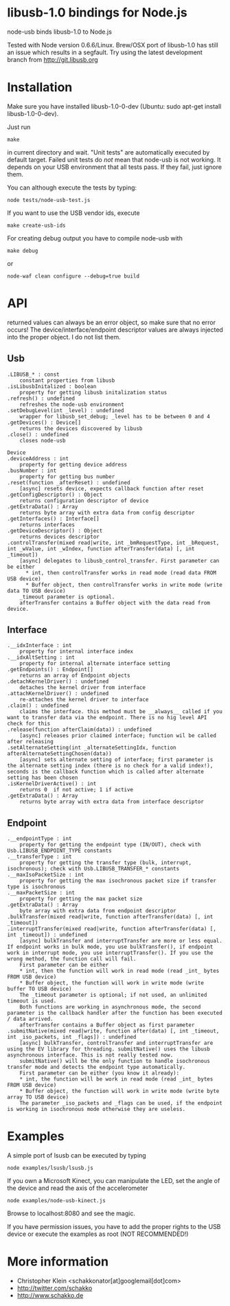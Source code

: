 libusb-1.0 bindings for Node.js
===============================
node-usb binds libusb-1.0 to Node.js 

Tested with Node version 0.6.6/Linux.
Brew/OSX port of libusb-1.0 has still an issue which results in a segfault. Try using the latest development branch from http://git.libusb.org

Installation
============
Make sure you have installed libusb-1.0-0-dev (Ubuntu: sudo apt-get install libusb-1.0-0-dev).

Just run

	make

in current directory and wait. "Unit tests" are automatically executed by default target.
Failed unit tests do *not* mean that node-usb is not working. It depends on your USB environment that all tests pass.
If they fail, just ignore them.

You can although execute the tests by typing:

	node tests/node-usb-test.js

If you want to use the USB vendor ids, execute

	make create-usb-ids

For creating debug output you have to compile node-usb with

	make debug

or

	node-waf clean configure --debug=true build

API
===
returned values can always be an error object, so make sure that no error occurs!
The device/interface/endpoint descriptor values are always injected into the proper object. I do not list them.

Usb
---
	.LIBUSB_* : const
		constant properties from libusb
	.isLibusbInitalized : boolean
		property for getting libusb initalization status
	.refresh() : undefined
		refreshes the node-usb environment
	.setDebugLevel(int _level) : undefined
		wrapper for libusb_set_debug; _level has to be between 0 and 4
	.getDevices() : Device[]
		returns the devices discovered by libusb
	.close() : undefined
		closes node-usb

	Device
	.deviceAddress : int
		property for getting device address
	.busNumber : int
		property for getting bus number
	.reset(function _afterReset) : undefined
		[async] resets device, expects callback function after reset
	.getConfigDescriptor() : Object
		returns configuration descriptor of device
	.getExtraData() : Array
		returns byte array with extra data from config descriptor
	.getInterfaces() : Interface[]
		returns interfaces
	.getDeviceDescriptor() : Object
		returns devices descriptor
	.controlTransfer(mixed read|write, int _bmRequestType, int _bRequest, int _wValue, int _wIndex, function afterTransfer(data) [, int _timeout])
		[async] delegates to libusb_control_transfer. First parameter can be either
		  * int, then controlTransfer works in read mode (read data FROM USB device)
		  * Buffer object, then controlTransfer works in write mode (write data TO USB device)
		_timeout parameter is optional.
		afterTransfer contains a Buffer object with the data read from device.

Interface
---------

	.__idxInterface : int
		property for internal interface index
	.__idxAltSetting : int
		property for internal alternate interface setting
	.getEndpoints() : Endpoint[]
		returns an array of Endpoint objects
	.detachKernelDriver() : undefined
		detaches the kernel driver from interface
	.attachKernelDriver() : undefined
		re-attaches the kernel driver to interface
	.claim() : undefined
		claims the interface. this method must be __always__ called if you want to transfer data via the endpoint. There is no hig level API check for this
	.release(function afterClaim(data)) : undefined
		[async] releases prior claimed interface; function wil be called after releasing
	.setAlternateSetting(int _alternateSettingIdx, function afterAlternateSettingChosen(data))
		[async] sets alternate setting of interface; first parameter is the alternate setting index (there is no check for a valid index!), seconds is the callback function which is called after alternate setting has been chosen	
	.isKernelDriverActive() : int
		returns 0  if not active; 1 if active
	.getExtraData() : Array
		returns byte array with extra data from interface descriptor

Endpoint
--------

	.__endpointType : int
		property for getting the endpoint type (IN/OUT), check with Usb.LIBUSB_ENDPOINT_TYPE constants
	.__transferType : int
		property for getting the transfer type (bulk, interrupt, isochronous); check with Usb.LIBUSB_TRANSFER_* constants
	.__maxIsoPacketSize : int
		property for getting the max isochronous packet size if transfer type is isochronous
	.__maxPacketSize : int
		property for getting the max packet size
	.getExtraData() : Array
		byte array with extra data from endpoint descriptor
	.bulkTransfer(mixed read|write, function afterTransfer(data) [, int _timeout])
	.interruptTransfer(mixed read|write, function afterTransfer(data) [, int _timeout]) : undefined
		[async] bulkTransfer and interruptTransfer are more or less equal. If endpoint works in bulk mode, you use bulkTransfer(), if endpoint work in interrupt mode, you use interruptTransfer(). If you use the wrong method, the function call will fail.
		First parameter can be either
		* int, then the function will work in read mode (read _int_ bytes FROM USB device)
		* Buffer object, the function will work in write mode (write buffer TO USB device)
		The _timeout parameter is optional; if not used, an unlimited timeout is used.
		Both functions are working in asynchronous mode, the second parameter is the callback handler after the function has been executed / data arrived.
		afterTransfer contains a Buffer object as first parameter
	.submitNative(mixed read|write, function after(data) [, int _timeout, int _iso_packets, int _flags]) : undefined
		[async] bulkTransfer, controlTransfer and interruptTransfer are using the EV library for threading. submitNative() uses the libusb asynchronous interface. This is not really tested now.
		submitNative() will be the only function to handle isochronous transfer mode and detects the endpoint type automatically.
		First parameter can be either (you know it already):
		* int, the function will be work in read mode (read _int_ bytes FROM USB device)
		* Buffer object, the function will work in write mode (write byte array TO USB device)
		The parameter _iso_packets and _flags can be used, if the endpoint is working in isochronous mode otherwise they are useless. 

Examples
========
A simple port of lsusb can be executed by typing

	node examples/lsusb/lsusb.js

If you own a Microsoft Kinect, you can manipulate the LED, set the angle of the device and read the axis of the accelerometer

	node examples/node-usb-kinect.js

Browse to localhost:8080 and see the magic.


If you have permission issues, you have to add the proper rights to the USB device or execute the examples as root (NOT RECOMMENDED!)

More information
=================
 * Christopher Klein <schakkonator[at]googlemail[dot]com>
 * http://twitter.com/schakko
 * http://www.schakko.de
